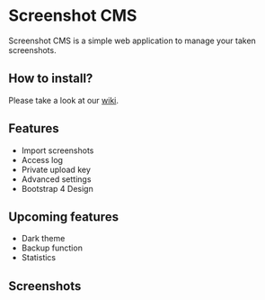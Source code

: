 # Screenshot CMS
Screenshot CMS is a simple web application to manage your taken screenshots.

## How to install?
Please take a look at our <a href="https://github.com/siemen6/Screenshot-CMS/wiki/Installation">wiki</a>.

## Features
- Import screenshots
- Access log
- Private upload key
- Advanced settings
- Bootstrap 4 Design

## Upcoming features
- Dark theme
- Backup function
- Statistics

## Screenshots
